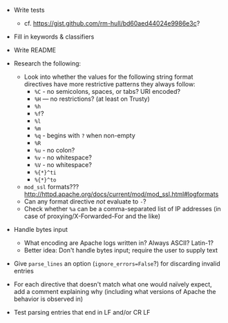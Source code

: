 - Write tests
    - cf. <https://gist.github.com/rm-hull/bd60aed44024e9986e3c>?
- Fill in keywords & classifiers
- Write README

- Research the following:
    - Look into whether the values for the following string format directives
      have more restrictive patterns they always follow:
        - `%C` - no semicolons, spaces, or tabs?  URI encoded?
        - `%H` — no restrictions? (at least on Trusty)
        - `%h`
        - `%f`?
        - `%l`
        - `%m`
        - `%q` - begins with `?` when non-empty
        - `%R`
        - `%u` - no colon?
        - `%v` - no whitespace?
        - `%V` - no whitespace?
        - `%{*}^ti`
        - `%{*}^to`
    - `mod_ssl` formats??? <http://httpd.apache.org/docs/current/mod/mod_ssl.html#logformats>
    - Can any format directive _not_ evaluate to `-`?
    - Check whether `%a` can be a comma-separated list of IP addresses (in case
      of proxying/X-Forwarded-For and the like)

- Handle bytes input
    - What encoding are Apache logs written in?  Always ASCII?  Latin-1?
    - Better idea: Don't handle bytes input; require the user to supply text

- Give `parse_lines` an option (`ignore_errors=False`?) for discarding invalid
  entries

- For each directive that doesn't match what one would naïvely expect, add a
  comment explaining why (including what versions of Apache the behavior is
  observed in)

- Test parsing entries that end in LF and/or CR LF
